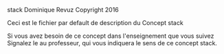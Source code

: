 stack
Dominique Revuz Copyright 2016

Ceci est le fichier par default de description du Concept stack

Si vous avez besoin de ce concept dans l'enseignement que vous suivez
 Signalez le au professeur, qui vous indiquera le sens de ce concept stack.
